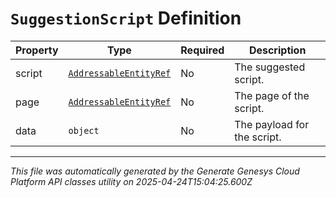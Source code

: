 # `SuggestionScript` Definition

| Property | Type | Required | Description |
|----------|------|----------|-------------|
| script | [`AddressableEntityRef`](addressableentityref-definition.md) | No | The suggested script. |
| page | [`AddressableEntityRef`](addressableentityref-definition.md) | No | The page of the script. |
| data | `object` | No | The payload for the script. |

---

*This file was automatically generated by the Generate Genesys Cloud Platform API classes utility on 2025-04-24T15:04:25.600Z*